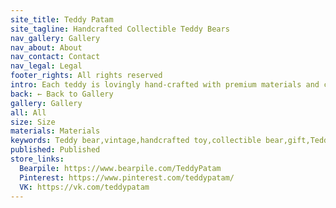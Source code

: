 ```yaml
---
site_title: Teddy Patam
site_tagline: Handcrafted Collectible Teddy Bears
nav_gallery: Gallery
nav_about: About
nav_contact: Contact
nav_legal: Legal
footer_rights: All rights reserved
intro: Each teddy is lovingly hand-crafted with premium materials and created with a gentle soul.
back: ← Back to Gallery
gallery: Gallery
all: All
size: Size
materials: Materials
keywords: Teddy bear,vintage,handcrafted toy,collectible bear,gift,Teddy,plush bear,retro toy,collection,handmade,unique gift,vintage teddy bear
published: Published
store_links:
  Bearpile: https://www.bearpile.com/TeddyPatam
  Pinterest: https://www.pinterest.com/teddypatam/
  VK: https://vk.com/teddypatam
---
```

